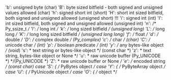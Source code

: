 

 'b': unsigned byte (char)
 'B': byte sized bitfield - both signed and unsigned values allowed (char)
 'h': signed short int (short)
 'H': short int sized bitfield, both signed and unsigned allowed (unsigned short) !!!
 'i': signed int (int)
 'I': int sized bitfield, both signed and unsigned allowed (unsigned int)
 'n': /* Py_ssize_t */
 'l': /* long int */
 'k': /* long sized bitfield */ (unsigned long)
 'L': /* long long */
 'K': /* long long sized bitfield */ (unsigned long long)
 'f': /* float */
 'd': /* double */
 'D': /* complex double */ (Py_complex)
 'c': /* char */ (char) 
 'C': /* unicode char */ (int)
 'p': /* boolean *p*redicate */ (int)
 'y': /* any bytes-like object */ (void*)
 's': * text string or bytes-like object */ (const char *)
 'z': * text string, bytes-like object or None */ 
 'u': * raw unicode buffer (Py_UNICODE *) */(Py_UNICODE *)
 'Z': * raw unicode buffer or None */
 'e': /* encoded string */ (const char)
case 'S': { /* PyBytes object */
case 'Y': { /* PyByteArray object */
case 'U': { /* PyUnicode object */
case 'O': { /* object */
